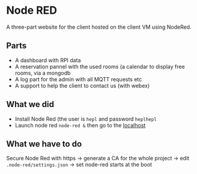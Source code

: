 # Node RED

A three-part website for the client hosted on the client VM using NodeRed.

## Parts

* A dashboard with RPI data
* A reservation pannel with the used rooms (a calendar to display free rooms, via a mongodb 
* A log part for the admin with all MQTT requests etc
* A support to help the client to contact us (with webex)

## What we did 

* Install Node Red (the user is `hepl` and password `heplhepl`
* Launch node red `node-red &` then go to the [localhost](localhost:1880)

## What we have to do

Secure Node Red with https
-> generate a CA for the whole project
-> edit `.node-red/settings.json`
-> set node-red starts at the boot
